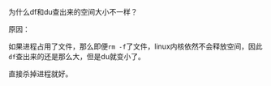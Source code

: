 为什么df和du查出来的空间大小不一样？


原因：

如果进程占用了文件，那么即便`rm -f`了文件，linux内核依然不会释放空间，因此`df`查出来的还是那么大，但是du就变小了。

直接杀掉进程就好。

